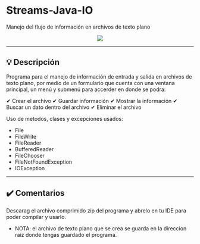 # Streams-Java-IO
Manejo del flujo de información en archivos de texto plano
<div align="center">
    <img src="https://img.shields.io/badge/-Java-yellowgreen"/>
</div>

---

## 💡 Descripción

Programa para el manejo de información de entrada y salida en archivos de texto plano, por medio de un formulario que cuenta con una ventana principal, un menú y submenú para accerder en donde se podra:

✔ Crear el archivo
✔ Guardar información
✔ Mostrar la información
✔ Buscar un dato dentro del archivo
✔ Eliminar el archivo

Uso de metodos, clases y excepciones usados:

- File
- FileWrite
- FileReader
- BufferedReader
- FileChooser
- FileNotFoundException
- IOException

---

## ✔️ Comentarios

Descarag el archivo comprimido zip del programa y abrelo en tu IDE para poder compilar y usarlo.
- NOTA: el archivo de texto plano que se crea se guarda en la direccion raiz donde tengas guardado el programa.

